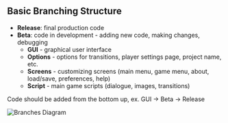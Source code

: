 Basic Branching Structure
- 
* **Release**: final production code
* **Beta**: code in development - adding new code, making changes, debugging
  * **GUI** - graphical user interface
  * **Options** - options for transitions, player settings page, project name, etc. 
  * **Screens** - customizing screens (main menu, game menu, about, load/save, preferences, help)
  * **Script** - main game scripts (dialogue, images, transitions)

Code should be added from the bottom up, ex. GUI → Beta → Release


![Branches Diagram](https://github.com/felicia-yan/Sample-Renpy-Project/assets/159960993/96d09d9b-746c-49af-ac14-a1de4805edb8)
